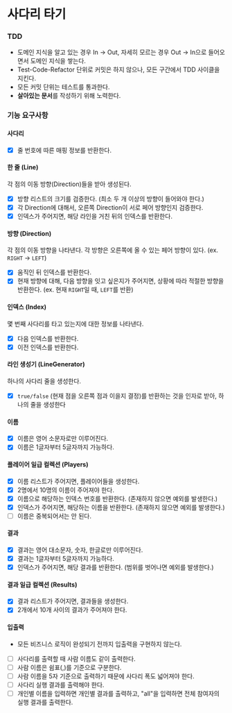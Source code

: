 # 사다리 타기

### TDD

- 도메인 지식을 알고 있는 경우 In -> Out, 자세히 모르는 경우 Out -> In으로 들어오면서 도메인 지식을 쌓는다.
- Test-Code-Refactor 단위로 커밋은 하지 않으나, 모든 구간에서 TDD 사이클을 지킨다.
- 모든 커밋 단위는 테스트를 통과한다.
- **살아있는 문서**를 작성하기 위해 노력한다.

### 기능 요구사항

#### 사다리

- [x] 줄 번호에 따른 매핑 정보를 반환한다.

#### 한 줄 (Line)

각 점의 이동 방향(Direction)들을 받아 생성된다.

- [x] 방향 리스트의 크기를 검증한다. (최소 두 개 이상의 방향이 들어와야 한다.)
- [x] 각 Direction에 대해서, 오른쪽 Direction이 서로 페어 방향인지 검증한다.
- [x] 인덱스가 주어지면, 해당 라인을 거친 뒤의 인덱스를 반환한다.

#### 방향 (Direction)

각 점의 이동 방향을 나타낸다. 각 방향은 오른쪽에 올 수 있는 페어 방향이 있다. (ex. `RIGHT` -> `LEFT`)

- [x] 움직인 뒤 인덱스를 반환한다.
- [x] 현재 방향에 대해, 다음 방향을 잇고 싶은지가 주어지면, 상황에 따라 적절한 방향을 반환한다. (ex. 현재 `RIGHT`일 때, `LEFT`를 반환)

#### 인덱스 (Index)

몇 번째 사다리를 타고 있는지에 대한 정보를 나타낸다.

- [x] 다음 인덱스를 반환한다.
- [x] 이전 인덱스를 반환한다.

#### 라인 생성기 (LineGenerator)
하나의 사다리 줄을 생성한다.
- [x] `true/false` (현재 점을 오른쪽 점과 이을지 결정)를 반환하는 것을 인자로 받아, 하나의 줄을 생성한다

#### 이름

- [x] 이름은 영어 소문자로만 이루어진다.
- [x] 이름은 1글자부터 5글자까지 가능하다.

#### 플레이어 일급 컬렉션 (Players)

- [x] 이름 리스트가 주어지면, 플레이어들을 생성한다.
- [x] 2명에서 10명의 이름이 주어져야 한다.
- [x] 이름으로 해당하는 인덱스 번호를 반환한다. (존재하지 않으면 예외를 발생한다.)
- [x] 인덱스가 주어지면, 해당하는 이름을 반환한다. (존재하지 않으면 예외를 발생한다.)
- [ ] 이름은 중복되어서는 안 된다. 

#### 결과

- [x] 결과는 영어 대소문자, 숫자, 한글로만 이루어진다.
- [x] 결과는 1글자부터 5글자까지 가능하다.
- [x] 인덱스가 주어지면, 해당 결과를 반환한다. (범위를 벗어나면 예외를 발생한다.)

#### 결과 일급 컬렉션 (Results)

- [x] 결과 리스트가 주어지면, 결과들을 생성한다.
- [x] 2개에서 10개 사이의 결과가 주어져야 한다.

#### 입출력

- 모든 비즈니스 로직이 완성되기 전까지 입출력을 구현하지 않는다.
- [ ] 사다리를 출력할 때 사람 이름도 같이 출력한다.
- [ ] 사람 이름은 쉼표(,)를 기준으로 구분한다.
- [ ] 사람 이름을 5자 기준으로 출력하기 때문에 사다리 폭도 넓어져야 한다.
- [ ] 사다리 실행 결과를 출력해야 한다.
- [ ] 개인별 이름을 입력하면 개인별 결과를 출력하고, "all"을 입력하면 전체 참여자의 실행 결과를 출력한다.
